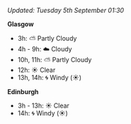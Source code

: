 *Updated: Tuesday 5th September 01:30*

**Glasgow**

* 3h: :partly_sunny: Partly Cloudy
* 4h - 9h: :cloud: Cloudy
* 10h, 11h: :partly_sunny: Partly Cloudy
* 12h: :sunny: Clear
* 13h, 14h: :cyclone: Windy (:sunny:)

**Edinburgh**

* 3h - 13h: :sunny: Clear
* 14h: :cyclone: Windy (:sunny:)
